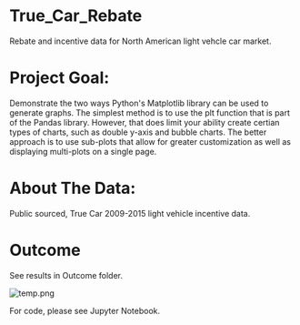 # True_Car_Rebate
Rebate and incentive data for North American light vehcle car market.

# Project Goal:
Demonstrate the two ways Python's Matplotlib library can be used to generate graphs. The simplest method is to use the plt function that is part of the Pandas library. However, that does limit your ability create certian types of charts, such as double y-axis and bubble charts. The better approach is to use sub-plots that allow for greater customization as well as displaying multi-plots on a single page.

# About The Data:
Public sourced, True Car 2009-2015 light vehicle incentive data.

# Outcome
See results in Outcome folder.

![temp.png](Output/temp.png)

For code, please see Jupyter Notebook.
